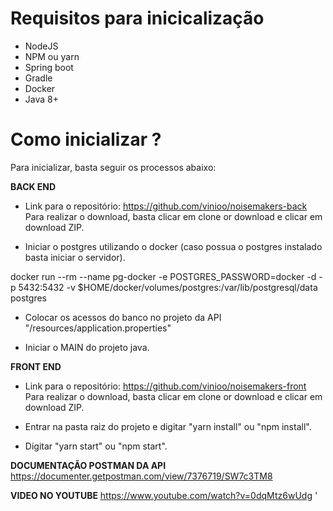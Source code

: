 # Requisitos para inicicalização
- NodeJS
- NPM ou yarn
- Spring boot
- Gradle
- Docker
- Java 8+

# Como inicializar ?
Para inicializar, basta seguir os processos abaixo:

**BACK END**
- Link para o repositório:
https://github.com/vinioo/noisemakers-back
Para realizar o download, basta clicar em clone or download e clicar em download ZIP.

- Iniciar o postgres utilizando o docker (caso possua o postgres instalado basta iniciar o servidor).

docker run --rm   --name pg-docker -e POSTGRES_PASSWORD=docker -d -p 5432:5432 -v $HOME/docker/volumes/postgres:/var/lib/postgresql/data  postgres

- Colocar os acessos do banco no projeto da API "/resources/application.properties"

- Iniciar o MAIN do projeto java.

**FRONT END**
- Link para o repositório:
https://github.com/vinioo/noisemakers-front
Para realizar o download, basta clicar em clone or download e clicar em download ZIP.

- Entrar na pasta raiz do projeto e digitar "yarn install" ou "npm install".

- Digitar "yarn start" ou "npm start".

**DOCUMENTAÇÃO POSTMAN DA API**
https://documenter.getpostman.com/view/7376719/SW7c3TM8

**VIDEO NO YOUTUBE**
https://www.youtube.com/watch?v=0dqMtz6wUdg
'
